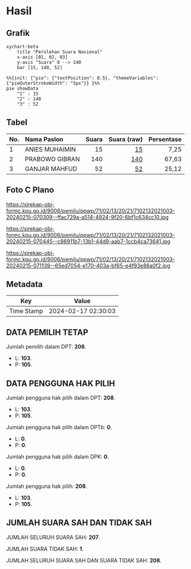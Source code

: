 # Hasil

## Grafik

```mermaid
xychart-beta
    title "Perolehan Suara Nasional"
    x-axis [01, 02, 03]
    y-axis "Suara" 0 --> 140
    bar [15, 140, 52]
```

```mermaid
%%{init: {"pie": {"textPosition": 0.5}, "themeVariables": {"pieOuterStrokeWidth": "5px"}} }%%
pie showData
    "1" : 15
    "2" : 140
    "3" : 52
```

## Tabel

| No. | Nama Paslon    | Suara | Suara (raw) | Persentase |
|:--- |:-------------- | -----:| -----------:| ----------:|
| 1   | ANIES MUHAIMIN | 15    | [15][p-1]   | 7,25       |
| 2   | PRABOWO GIBRAN | 140   | [140][p-2]  | 67,63      |
| 3   | GANJAR MAHFUD  | 52    | [52][p-3]   | 25,12      |


[p-1]: https://github.com/gigit-pemilu/pemilu-2024/blob/main/pilpres/hitung-suara/sub/71-sulawesi-utara/sub/02-minahasa/sub/13-pineleng/sub/2021-lotta/sub/003-tps/sub/paslon-1.txt
[p-2]: https://github.com/gigit-pemilu/pemilu-2024/blob/main/pilpres/hitung-suara/sub/71-sulawesi-utara/sub/02-minahasa/sub/13-pineleng/sub/2021-lotta/sub/003-tps/sub/paslon-2.txt
[p-3]: https://github.com/gigit-pemilu/pemilu-2024/blob/main/pilpres/hitung-suara/sub/71-sulawesi-utara/sub/02-minahasa/sub/13-pineleng/sub/2021-lotta/sub/003-tps/sub/paslon-3.txt

## Foto C Plano

https://sirekap-obj-formc.kpu.go.id/9006/pemilu/ppwp/71/02/13/20/21/7102132021003-20240215-070309--ffac729a-a514-4924-9f20-6bf1c634cc10.jpg

https://sirekap-obj-formc.kpu.go.id/9006/pemilu/ppwp/71/02/13/20/21/7102132021003-20240215-070445--c86911b7-13b1-44d9-aab7-1ccb4ca73641.jpg

https://sirekap-obj-formc.kpu.go.id/9006/pemilu/ppwp/71/02/13/20/21/7102132021003-20240215-071139--65ed7054-e170-403a-bf65-e4f93e88a0f2.jpg


## Metadata

| Key        | Value               |
| ---------- | ------------------- |
| Time Stamp | 2024-02-17 02:30:03 |


## DATA PEMILIH TETAP

Jumlah pemilih dalam DPT: **208**.
 * L: **103**.
 * P: **105**.

## DATA PENGGUNA HAK PILIH

Jumlah pengguna hak pilih dalam DPT: **208**.
 * L: **103**.
 * P: **105**.

Jumlah pengguna hak pilih dalam DPTb: **0**.
 * L: **0**.
 * P: **0**.

Jumlah pengguna hak pilih dalam DPK: **0**.
 * L: **0**.
 * P: **0**.

Jumlah pengguna hak pilih: **208**.
 * L: **103**.
 * P: **105**.

## JUMLAH SUARA SAH DAN TIDAK SAH

JUMLAH SELURUH SUARA SAH: **207**.

JUMLAH SUARA TIDAK SAH: **1**.

JUMLAH SELURUH SUARA SAH DAN SUARA TIDAK SAH: **208**.


